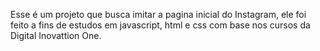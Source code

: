 Esse é um projeto que busca imitar a pagina inicial do Instagram, ele foi feito a fins de estudos em javascript, html e css com base nos cursos da Digital Inovattion One.
